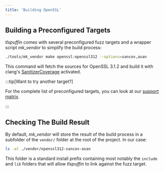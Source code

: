 ```yaml
---
title: 'Building OpenSSL'
---
```


## Building a Preconfigured Targets

*tlspuffin* comes with several preconfigured fuzz targets and a wrapper script *mk_vendor* to simplify the build process:

```sh
./tools/mk_vendor make openssl:openssl312 --options=sancov,asan
```

This command will fetch the sources for OpenSSL 3.1.2 and build it with clang's [SanitizerCoverage](https://clang.llvm.org/docs/SanitizerCoverage.html) activated.

:::tip[Want to try another target?]

For the complete list of preconfigured targets, you can look at our [support matrix](../../references/support-matrix).

:::

## Checking The Build Result

By default, *mk_vendor* will store the result of the build process in a subfolder of the `vendor/` folder at the root of the project. In our case:

```sh
ls -al ./vendor/openssl312-sancov-asan
```

This folder is a standard install prefix containing most notably the `include` and `lib` folders that will allow *tlspuffin* to link against the fuzz target.
